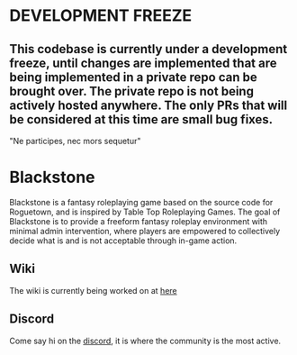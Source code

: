 # DEVELOPMENT FREEZE

## This codebase is currently under a development freeze, until changes are implemented that are being implemented in a private repo can be brought over. The private repo is not being actively hosted anywhere. The only PRs that will be considered at this time are small bug fixes.

"Ne participes, nec mors sequetur"
# Blackstone
Blackstone is a fantasy roleplaying game based on the source code for Roguetown, and is inspired by Table Top Roleplaying Games. The goal of Blackstone is to provide a freeform fantasy roleplay environment with minimal admin intervention, where players are empowered to collectively decide what is and is not acceptable through in-game action.

## Wiki
The wiki is currently being worked on at [here](https://wiki.moviesfreepremium.xyz/blackstone)

## Discord
Come say hi on the [discord](https://discord.gg/cHrV2mUmE4), it is where the community is the most active.
